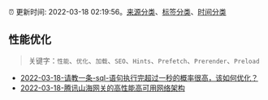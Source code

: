 :alarm_clock: 更新时间: 2022-03-18 02:19:56。[来源分类](../README.md)、[标签分类](../TAGS.md)、[时间分类](../TIMELINE.md)

## 性能优化


> 关键字：`性能`、`优化`、`加载`、`SEO`、`Hints`、`Prefetch`、`Prerender`、`Preload`



- [2022-03-18-请教一条-sql-语句执行完超过一秒的概率很高，该如何优化？](https://www.v2ex.com/t/841172) 
- [2022-03-18-腾讯山海网关的高性能高可用网络架构](https://toutiao.io/k/h11h700) 